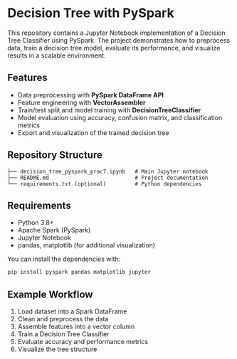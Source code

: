 # Decision Tree with PySpark

This repository contains a Jupyter Notebook implementation of a Decision Tree Classifier using PySpark. The project demonstrates how to preprocess data, train a decision tree model, evaluate its performance, and visualize results in a scalable environment.


## Features 
  
* Data preprocessing with **PySpark DataFrame API**
* Feature engineering with **VectorAssembler**
* Train/test split and model training with **DecisionTreeClassifier**
* Model evaluation using accuracy, confusion matrix, and classification metrics
* Export and visualization of the trained decision tree


## Repository Structure

```
├── decision_tree_pyspark_prac7.ipynb   # Main Jupyter notebook
├── README.md                           # Project documentation
└── requirements.txt (optional)         # Python dependencies
```


##  Requirements

* Python 3.8+
* Apache Spark (PySpark)
* Jupyter Notebook
* pandas, matplotlib (for additional visualization)

You can install the dependencies with:

```bash
pip install pyspark pandas matplotlib jupyter
```


## Example Workflow

1. Load dataset into a Spark DataFrame
2. Clean and preprocess the data
3. Assemble features into a vector column
4. Train a Decision Tree Classifier
5. Evaluate accuracy and performance metrics
6. Visualize the tree structure


